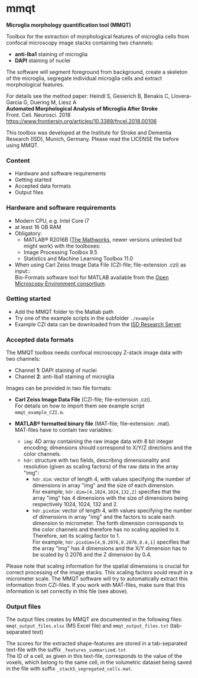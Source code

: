 # mmqt
**Microglia morphology quantification tool (MMQT)**

Toolbox for the extraction of morphological features of microglia cells from confocal
microscopy image stacks containing two channels:
* **anti-Iba1** staining of microglia
* **DAPI** staining of nuclei

The software will segment foreground from background, create a skeleton of the microglia,
segregate individual microglia cells and extract morphological features.

For details see the method paper:
Heindl S, Gesierich B, Benakis C, Llovera-Garcia G, Duering M, Liesz A  
**Automated Morphological Analysis of Microglia After Stroke**  
Front. Cell. Neurosci. 2018  
https://www.frontiersin.org/articles/10.3389/fncel.2018.00106  

This toolbox was developed at the Institute for Stroke and Dementia Research (ISD), 
Munich, Germany. Please read the LICENSE file before using MMQT.

### Content

* Hardware and software requirements
* Getting started
* Accepted data formats
* Output files

### Hardware and software requirements

* Modern CPU, e.g. Intel Core i7
* at least 16 GB RAM
* Obligatory:
  * MATLAB® R2016B ([The Mathworks](https://www.mathworks.com), 
    newer versions untested but might work) with the toolboxes:
  * Image Processing Toolbox 9.5
  * Statistics and Machine Learning Toolbox 11.0
* When using Carl Zeiss Image Data File (CZI-file; file-extension .czi) as input::  
  Bio-Formats software tool for MATLAB available from the 
  [Open Microscopy Environment consortium](http://www.openmicroscopy.org).

### Getting started

* Add the MMQT folder to the Matlab path
* Try one of the example scripts in the subfolder `./example`
* Example CZI data can be downloaded from the 
  [ISD Research Server](http://download.isd-muc.de/mmqt/sample_czi.zip)
	
### Accepted data formats

The MMQT toolbox needs confocal microscopy Z-stack image data with two channels:
* Channel **1**: DAPI staining of nuclei
* Channel **2**: anti-Iba1 staining of microglia

Images can be provided in two file formats:

* **Carl Zeiss Image Data File** (CZI-file; file-extension .czi).  
  For details on how to import them see example script `mmqt_example_CZI.m`.

* **MATLAB® formatted binary file** (MAT-file; file-extension: .mat).  
  MAT-files have to contain two variables:
  * `img`: 4D array containing the raw image data with 8 bit integer encoding; dimensions
	should correspond to X/Y/Z directions and the color channels.
  * `hdr`: structure with two fields, describing dimensionality and resolution (given as 
	scaling factors) of the raw data in the array "img":
    * `hdr.dim`: vector of length 4, with values specifying the number of dimensions
	  in array "img" and the size of each dimension.  
	  For example, `hdr.dim=[4,1024,1024,132,2]` specifies that the array "img" has 
	  4 dimensions with the size of dimensions being respectively 1024, 1024, 132 and 2.
    * `hdr.pixdim`: vector of length 4, with values specifying the number of dimensions in 
      array "img" and the factors to scale each dimension to micrometer.	The forth 
      dimension corresponds to the color channels and therefore has no scaling applied to
      it. Therefore, set its scaling factor to 1.  
      For example, `hdr.pixdim=[4,0.2076,0.2076,0.4,1]` specifies that the array "img" has 
      4 dimensions and the X/Y dimension has to be scaled by 0.2076 and the Z dimension 
      by 0.4.

Please note that scaling information for the spatial dimensions is crucial for correct 
processing of the image stacks. This scaling factors sould result in a micrometer scale.
The MMQT software will try to automatically extract this information from CZI-files.
If you work with MAT-files, make sure that this information is set correctly in 
this file (see above).

### Output files

The output files creates by MMQT are documented in the following files:
`mmqt_output_files.xlsx` (MS Excel file) and `mmqt_output_files.txt` (tab-separated text)

The scores for the extracted shape-features are stored in a tab-separated text-file 
with the suffix `_features_summarized.txt`  
The ID of a cell, as given in this text-file, corresponds to the value of the voxels, 
which belong to the same cell, in the volumetric dataset being saved in the file with 
suffix `_stack5_segregated_cells.mat`.

